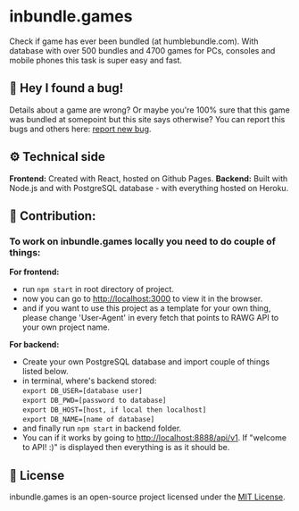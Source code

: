 # inbundle.games
Check if game has ever been bundled (at humblebundle.com). With database with over 500 bundles and 4700 games for PCs, consoles and mobile phones this task is super easy and fast. 

## 🐞 Hey I found a bug!
Details about a game are wrong? Or maybe you're 100% sure that this game was bundled at somepoint but this site says otherwise? You can report this bugs and others here: [report new bug](https://github.com/datguysheepy/inbundle.games/issues/new).

## ⚙️ Technical side
**Frontend:** Created with React, hosted on Github Pages.
**Backend:** Built with Node.js and with PostgreSQL database - with everything hosted on Heroku.

## 🤝 Contribution:
### To work on inbundle.games locally you need to do couple of things:
**For frontend:**
* run `npm start` in root directory of project.
* now you can go to [http://localhost:3000](http://localhost:3000) to view it in the browser.
* and if you want to use this project as a template for your own thing, please change 'User-Agent' in every fetch that points to RAWG API to your own project name.

**For backend:**
* Create your own PostgreSQL database and import couple of things listed below.
* in terminal, where's backend stored:\
`export DB_USER=[database user]`\
`export DB_PWD=[password to database]`\
`export DB_HOST=[host, if local then localhost]`\
`export DB_NAME=[name of database]`
* and finally run `npm start` in backend folder.
* You can if it works by going to [http://localhost:8888/api/v1](http://localhost:8888/api/v1).
If "welcome to API! :)" is displayed then everything is as it should be.

## 📝 License 
inbundle.games is an open-source project licensed under the [MIT License](https://github.com/datguysheepy/inbundle.games/blob/master/LICENSE).

